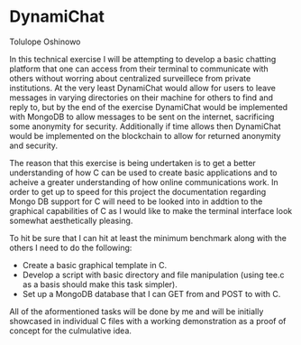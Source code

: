 # DynamiChat

Tolulope Oshinowo

In this technical exercise I will be attempting to develop a basic chatting platform that one can access from their terminal to communicate with others without worring about centralized surveillece from private institutions. At the very least DynamiChat would allow for users to leave messages in varying directories on their machine for others to find and reply to, but by the end of the exercise DynamiChat would be implemented with MongoDB to allow messages to be sent on the internet, sacrificing some anonymity for security. Additionally if time allows then DynamiChat would be implemented on the blockchain to allow for returned anonymity and security.

The reason that this exercise is being undertaken is to get a better understanding of how C can be used to create basic applications and to acheive a greater understanding of how online communications work. In order to get up to speed for this project the documentation regarding Mongo DB support for C will need to be looked into in addtion to the graphical capabilities of C as I would like to make the terminal interface look somewhat aesthetically pleasing.

To hit be sure that I can hit at least the minimum benchmark along with the others I need to do the following:
 - Create a basic graphical template in C.
 - Develop a script with basic directory and file manipulation (using tee.c as a basis should make this task simpler).
 - Set up a MongoDB database that I can GET from and POST to with C.

All of the aformentioned tasks will be done by me and will be initially showcased in individual C files with a working demonstration as a proof of concept for the culmulative idea.
